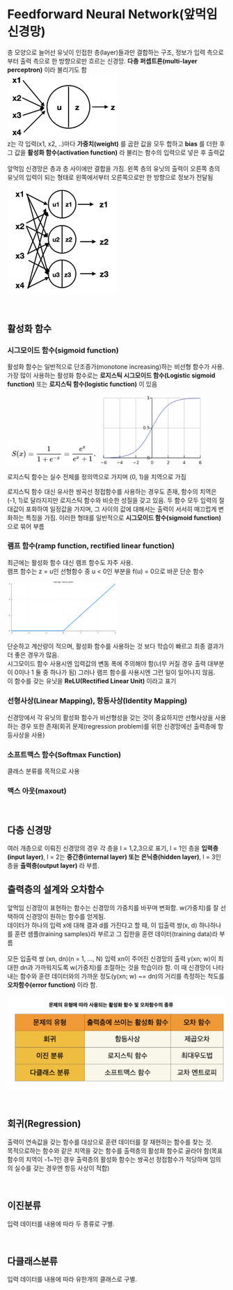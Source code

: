 # Feedforward Neural Network(앞먹임 신경망)
층 모양으로 늘어선 유닛이 인접한 층(layer)들과만 결합하는 구조, 정보가 입력 측으로부터 출력 측으로 한 방향으로만 흐르는 신경망. **다층 퍼셉트론(multi-layer perceptron)** 이라 불리기도 함 <br>
<img src="OneUnit_InputOutput.png" width="50%" alignment="center">
<br>
z는 각 입력(x1, x2, ..)마다 **가중치(weight)** 를 곱한 값을 모두 합하고 **bias** 를 더한 후 그 값을 **활성화 함수(activation function)** 라 불리는 함수의 입력으로 넣은 후 출력값 
<br><br>
앞먹임 신경망은 층과 층 사이에만 결합을 가짐. 왼쪽 층의 유닛의 출력이 오른쪽 층의 유닛의 입력이 되는 형태로 왼쪽에서부터 오른쪽으로만 한 방향으로 정보가 전달됨<br>
<img src="2_Layer_neuralnetwork.png" width="50%" alignment="center">

<br>

## 활성화 함수
### 시그모이드 함수(sigmoid function)
활성화 함수는 일반적으로 단조증가(monotone increasing)하는 비선형 함수가 사용. 가장 많이 사용하는 활성화 함수로는 **로지스틱 시그모이드 함수(Logistic sigmoid function)** 또는 **로지스틱 함수(logistic function)** 이 있음

<img src="Sigmoid_Func.png" width="40%">
<img src="Sigmoid_Graph.png" width="50%">

로지스틱 함수는 실수 전체를 정의역으로 가지며 (0, 1)을 치역으로 가짐

로지스틱 함수 대신 유사한 쌍곡선 정접함수를 사용하는 경우도 존재, 함수의 치역은 (-1, 1)로 달라지지만 로지스틱 함수와 비슷한 성질을 갖고 있음. 두 함수 모두 입력의 절대값이 포화하여 일정값을 가지며, 그 사이의 값에 대해서는 출력이 서서히 매끄럽게 변화하는 특징을 가짐. 이러한 형태를 일반적으로 
**시그모이드 함수(sigmoid function)** 으로 묶어 부름

### 램프 함수(ramp function, rectified linear function)
최근에는 활성화 함수 대신 램프 함수도 자주 사용. <br>
램프 함수는 z = u인 선형함수 중 u < 0인 부분을 f(u) = 0으로 바꾼 단순 함수 <br>

<img src="Ramp_Graph.png" width="50%">

단순하고 계산량이 적으며, 활성화 함수를 사용하는 것 보다 학습이 빠르고 최종 결과가 더 좋은 경우가 많음. <br>
시그모이드 함수 사용시엔 입력값의 변동 폭에 주의해야 함(너무 커질 경우 출력 대부분이 0이나 1 둘 중 하나가 됨) 그러나 램프 함수를 사용시엔 그런 일이 일어나지 않음. <br>
이 함수를 갖는 유닛을 **ReLU(Rectified Linear Unit)** 이라고 표기

### 선형사상(Linear Mapping), 항등사상(Identity Mapping)
신경망에서 각 유닛의 활성화 함수가 비선형성을 갖는 것이 중요하지만 선형사상을 사용하는 경우 또한 존재(회귀 문제(regression problem)를 위한 신경망에선 출력층에 항등사상을 사용)

### 소프트맥스 함수(Softmax Function)
클래스 분류를 목적으로 사용 

### 맥스 아웃(maxout)

<br>

## 다층 신경망
여러 개층으로 이뤄진 신경망의 경우 각 층을 l = 1,2,3으로 표기, l = 1인 층을 **입력층(input layer)**, l = 2는 **중간층(internal layer) 또는 은닉층(hidden layer)**, l = 3인 층을 **출력층(output layer)** 라 부름.

## 출력층의 설계와 오차함수
앞먹임 신경망이 표현하는 함수는 신경망의 가중치를 바꾸며 변화함. w(가중치)를 잘 선택하여 신경망이 원하는 함수를 얻게됨. <br>
데이터가 하나의 입력 x에 대해 결과 d를 가진다고 할 때, 이 입출력 쌍(x, d) 하나하나를 훈련 샘플(training samples)라 부르고 그 집한을 훈련 데이터(training data)라 부름 <br><br>
모든 입출력 쌍 (xn, dn)(n = 1, ..., N) 입력 xn이 주어진 신경망의 출력 y(xn; w)이 최대한 dn과 가까워지도록 w(가중치)를 조절하는 것을 학습이라 함. 이 때 신경망이 나타내는 함수와 훈련 데이터와의 가까운 정도(y(xn; w) ~= dn)의 거리를 측정하는 척도를 **오차함수(error function)** 이라 함.<br><br>
<img src="ErrorFunction_Kind.png" alignment="center">

<br>

## 회귀(Regression)
출력이 연속값을 갖는 함수를 대상으로 훈련 데이터를 잘 재현하는 함수를 찾는 것. <br>
목적으로하는 함수와 같은 치역을 갖는 함수를 출력층의 활성화 함수로 골라야 함(목표함수의 치역이 -1~1인 경우 출력층의 활성화 함수는 쌍곡선 정접함수가 적당하며 임의의 실수를 갖는 경우엔 항등 사상이 적합)

<br>

## 이진분류
입력 데이터를 내용에 따라 두 종류로 구별.

<br>

## 다클래스분류
입력 데이터를 내용에 따라 유한개의 클래스로 구별.